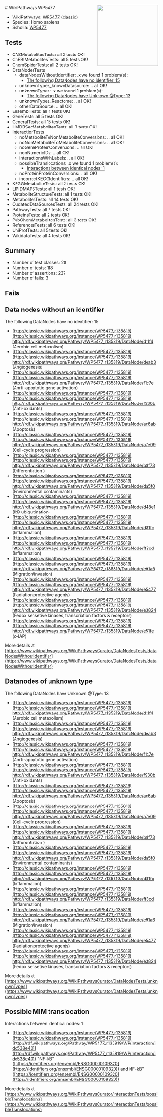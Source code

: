 <img style="float: right; width: 200px" src="https://upload.wikimedia.org/wikipedia/commons/thumb/8/83/Wplogo_with_text_500.png/640px-Wplogo_with_text_500.png" />
# WikiPathways WP5477

* WikiPathways: [WP5477](https://wikipathways.org/pathways/WP5477) ([classic](https://classic.wikipathways.org/instance/WP5477))
* Species: Homo sapiens
* Scholia: [WP5477](https://scholia.toolforge.org/wikipathways/WP5477)
## Tests
* CASMetabolitesTests: all 2 tests OK!
* ChEBIMetabolitesTests: all 5 tests OK!
* ChemSpiderTests: all 2 tests OK!
* DataNodesTests
    * dataNodesWithoutIdentifier: .x we found 1 problem(s):
        * [The following DataNodes have no identifier: 15](#8792c495)
    * unknownTypes_knownDatasource: .. all OK!
    * unknownTypes: .x we found 1 problem(s):
        * [The following DataNodes have Unknown @Type: 13](#ef950834)
    * unknownTypes_Reactome: .. all OK!
    * otherDataSource: .. all OK!
* EnsemblTests: all 4 tests OK!
* GeneTests: all 5 tests OK!
* GeneralTests: all 15 tests OK!
* HMDBSecMetabolitesTests: all 3 tests OK!
* InteractionTests
    * noMetaboliteToNonMetaboliteConversions: .. all OK!
    * noNonMetaboliteToMetaboliteConversions: .. all OK!
    * noGeneProteinConversions: .. all OK!
    * nonNumericIDs: .. all OK!
    * interactionsWithLabels: .. all OK!
    * possibleTranslocations: .x we found 1 problem(s):
        * [Interactions between identical nodes: 1](#1c118206)
    * noProteinProteinConversions: .. all OK!
    * incorrectKEGGIdentifiers: .. all OK!
* KEGGMetaboliteTests: all 2 tests OK!
* LIPIDMAPSTests: all 1 tests OK!
* MetaboliteStructureTests: all 1 tests OK!
* MetabolitesTests: all 14 tests OK!
* OudatedDataSourcesTests: all 24 tests OK!
* PathwayTests: all 7 tests OK!
* ProteinsTests: all 2 tests OK!
* PubChemMetabolitesTests: all 3 tests OK!
* ReferencesTests: all 6 tests OK!
* UniProtTests: all 5 tests OK!
* WikidataTests: all 4 tests OK!


## Summary

* Number of test classes: 20
* Number of tests: 118
* Number of assertions: 237
* Number of fails: 3

## Fails

<a name="8792c495" />

## Data nodes without an identifier

The following DataNodes have no identifier: 15

* [http://classic.wikipathways.org/instance/WP5477_r135819](http://classic.wikipathways.org/instance/WP5477_r135819) http://rdf.wikipathways.org/Pathway/WP5477_r135819/DataNode/d11f4 (Aerobic cell metabolism)
* [http://classic.wikipathways.org/instance/WP5477_r135819](http://classic.wikipathways.org/instance/WP5477_r135819) http://rdf.wikipathways.org/Pathway/WP5477_r135819/DataNode/deab3 (Angiogenesis)
* [http://classic.wikipathways.org/instance/WP5477_r135819](http://classic.wikipathways.org/instance/WP5477_r135819) http://rdf.wikipathways.org/Pathway/WP5477_r135819/DataNode/f1c7e (Anrti-apoptotic gene activation)
* [http://classic.wikipathways.org/instance/WP5477_r135819](http://classic.wikipathways.org/instance/WP5477_r135819) http://rdf.wikipathways.org/Pathway/WP5477_r135819/DataNode/f930b (Anti-oxidants)
* [http://classic.wikipathways.org/instance/WP5477_r135819](http://classic.wikipathways.org/instance/WP5477_r135819) http://rdf.wikipathways.org/Pathway/WP5477_r135819/DataNode/ac6ab (Apoptosis)
* [http://classic.wikipathways.org/instance/WP5477_r135819](http://classic.wikipathways.org/instance/WP5477_r135819) http://rdf.wikipathways.org/Pathway/WP5477_r135819/DataNode/a7e09 (Cell-cycle progression)
* [http://classic.wikipathways.org/instance/WP5477_r135819](http://classic.wikipathways.org/instance/WP5477_r135819) http://rdf.wikipathways.org/Pathway/WP5477_r135819/DataNode/b8f73 (Differentiation )
* [http://classic.wikipathways.org/instance/WP5477_r135819](http://classic.wikipathways.org/instance/WP5477_r135819) http://rdf.wikipathways.org/Pathway/WP5477_r135819/DataNode/da5f0 (Environmental contaminants)
* [http://classic.wikipathways.org/instance/WP5477_r135819](http://classic.wikipathways.org/instance/WP5477_r135819) http://rdf.wikipathways.org/Pathway/WP5477_r135819/DataNode/d48e1 (IkB ubiquitination)
* [http://classic.wikipathways.org/instance/WP5477_r135819](http://classic.wikipathways.org/instance/WP5477_r135819) http://rdf.wikipathways.org/Pathway/WP5477_r135819/DataNode/d81fc (Inflammation)
* [http://classic.wikipathways.org/instance/WP5477_r135819](http://classic.wikipathways.org/instance/WP5477_r135819) http://rdf.wikipathways.org/Pathway/WP5477_r135819/DataNode/ff8cd (Inflammation)
* [http://classic.wikipathways.org/instance/WP5477_r135819](http://classic.wikipathways.org/instance/WP5477_r135819) http://rdf.wikipathways.org/Pathway/WP5477_r135819/DataNode/e91a6 (Migration/invasion)
* [http://classic.wikipathways.org/instance/WP5477_r135819](http://classic.wikipathways.org/instance/WP5477_r135819) http://rdf.wikipathways.org/Pathway/WP5477_r135819/DataNode/e5477 (Radiation protective agents)
* [http://classic.wikipathways.org/instance/WP5477_r135819](http://classic.wikipathways.org/instance/WP5477_r135819) http://rdf.wikipathways.org/Pathway/WP5477_r135819/DataNode/e3824 (Redox sensetive kinases, transcription factors & receptors)
* [http://classic.wikipathways.org/instance/WP5477_r135819](http://classic.wikipathways.org/instance/WP5477_r135819) http://rdf.wikipathways.org/Pathway/WP5477_r135819/DataNode/e51fe (c-IAP)


More details at [https://www.wikipathways.org/WikiPathwaysCurator/DataNodesTests/dataNodesWithoutIdentifier](https://www.wikipathways.org/WikiPathwaysCurator/DataNodesTests/dataNodesWithoutIdentifier)

<a name="ef950834" />

## Datanodes of unknown type

The following DataNodes have Unknown @Type: 13

* [http://classic.wikipathways.org/instance/WP5477_r135819](http://classic.wikipathways.org/instance/WP5477_r135819) http://rdf.wikipathways.org/Pathway/WP5477_r135819/DataNode/d11f4 (Aerobic cell metabolism)
* [http://classic.wikipathways.org/instance/WP5477_r135819](http://classic.wikipathways.org/instance/WP5477_r135819) http://rdf.wikipathways.org/Pathway/WP5477_r135819/DataNode/deab3 (Angiogenesis)
* [http://classic.wikipathways.org/instance/WP5477_r135819](http://classic.wikipathways.org/instance/WP5477_r135819) http://rdf.wikipathways.org/Pathway/WP5477_r135819/DataNode/f1c7e (Anrti-apoptotic gene activation)
* [http://classic.wikipathways.org/instance/WP5477_r135819](http://classic.wikipathways.org/instance/WP5477_r135819) http://rdf.wikipathways.org/Pathway/WP5477_r135819/DataNode/f930b (Anti-oxidants)
* [http://classic.wikipathways.org/instance/WP5477_r135819](http://classic.wikipathways.org/instance/WP5477_r135819) http://rdf.wikipathways.org/Pathway/WP5477_r135819/DataNode/ac6ab (Apoptosis)
* [http://classic.wikipathways.org/instance/WP5477_r135819](http://classic.wikipathways.org/instance/WP5477_r135819) http://rdf.wikipathways.org/Pathway/WP5477_r135819/DataNode/a7e09 (Cell-cycle progression)
* [http://classic.wikipathways.org/instance/WP5477_r135819](http://classic.wikipathways.org/instance/WP5477_r135819) http://rdf.wikipathways.org/Pathway/WP5477_r135819/DataNode/b8f73 (Differentiation )
* [http://classic.wikipathways.org/instance/WP5477_r135819](http://classic.wikipathways.org/instance/WP5477_r135819) http://rdf.wikipathways.org/Pathway/WP5477_r135819/DataNode/da5f0 (Environmental contaminants)
* [http://classic.wikipathways.org/instance/WP5477_r135819](http://classic.wikipathways.org/instance/WP5477_r135819) http://rdf.wikipathways.org/Pathway/WP5477_r135819/DataNode/d81fc (Inflammation)
* [http://classic.wikipathways.org/instance/WP5477_r135819](http://classic.wikipathways.org/instance/WP5477_r135819) http://rdf.wikipathways.org/Pathway/WP5477_r135819/DataNode/ff8cd (Inflammation)
* [http://classic.wikipathways.org/instance/WP5477_r135819](http://classic.wikipathways.org/instance/WP5477_r135819) http://rdf.wikipathways.org/Pathway/WP5477_r135819/DataNode/e91a6 (Migration/invasion)
* [http://classic.wikipathways.org/instance/WP5477_r135819](http://classic.wikipathways.org/instance/WP5477_r135819) http://rdf.wikipathways.org/Pathway/WP5477_r135819/DataNode/e5477 (Radiation protective agents)
* [http://classic.wikipathways.org/instance/WP5477_r135819](http://classic.wikipathways.org/instance/WP5477_r135819) http://rdf.wikipathways.org/Pathway/WP5477_r135819/DataNode/e3824 (Redox sensetive kinases, transcription factors & receptors)


More details at [https://www.wikipathways.org/WikiPathwaysCurator/DataNodesTests/unknownTypes](https://www.wikipathways.org/WikiPathwaysCurator/DataNodesTests/unknownTypes)

<a name="1c118206" />

## Possible MIM translocation

Interactions between identical nodes: 1

* [http://classic.wikipathways.org/instance/WP5477_r135819](http://classic.wikipathways.org/instance/WP5477_r135819) [http://rdf.wikipathways.org/Pathway/WP5477_r135819/WP/Interaction/idc538e401](http://rdf.wikipathways.org/Pathway/WP5477_r135819/WP/Interaction/idc538e401) "NF-kB" ([https://identifiers.org/ensembl/ENSG00000109320](https://identifiers.org/ensembl/ENSG00000109320)) and 
NF-kB" ([https://identifiers.org/ensembl/ENSG00000109320](https://identifiers.org/ensembl/ENSG00000109320))


More details at [https://www.wikipathways.org/WikiPathwaysCurator/InteractionTests/possibleTranslocations](https://www.wikipathways.org/WikiPathwaysCurator/InteractionTests/possibleTranslocations)


